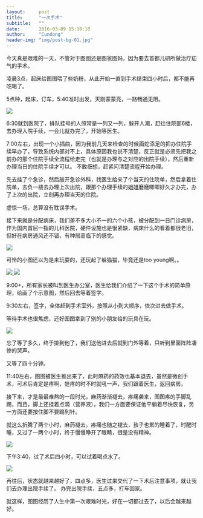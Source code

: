 ```yaml
---
layout:     post
title:      "一次手术"
subtitle:   ""
date:       2016-03-09 15:10:18
author:     "Cundong"
header-img: "img/post-bg-01.jpg"
---
```


<p>
	今天真是艰难的一天，不管对于图图还是图爸图妈，因为要去首都儿研所做治疗疝气的手术。
</p>

<p>
	凌晨3点，起床给图图喂了些奶粉，从此开始一直到手术结束四小时后，都不能再吃喝了。
</p>

<p>
	5点种，起床，订车，5:40准时出发，天刚蒙蒙亮，一路畅通无阻。
</p>

<a href="#">
    <img src="{{ site.baseurl }}/img/map_47.jpg">
</a>

<p>
6:30就到医院了，排队挂号的人照常是一列又一列，躲开人潮，赶往住院部6楼，去办理入院手续，一会儿就办完了，开始等医生。
</p>

<p>
7:00左右，出现一个小插曲，因为我前几天来检查的时候画蛇添足的把办住院手续早办了，导致系统内部对不上，具体原因我也说不清楚，反正就是必须先把我之前办的那个住院手续全流程给走完（也就是办理与之对应的出院手续），然后重新办理当日的住院手续才可以。
不敢细想，赶紧问清楚流程开始办理。

<p>
先去挂了个急诊，然后敲开急诊外科，找医生给来了个当天的住院单，然后拿着住院单，去负一楼去办理上次出院，跟那个办理手续的姐姐磨磨唧唧好久才办完，办了上次的出院，立刻再办理当天的住院。
</p>

虚惊一场，总算没有耽误手术。
</p>

<p>
接下来就是分配病床，我们差不多大小不一的六个小孩，被分配到一日门诊病房，作为国内首屈一指的儿科医院，硬件设施也是很紧缺，病床什么的看着都很老旧，但好在病房通风还不错，有种居高临下的感觉。
</p>

<a href="#">
    <img src="{{ site.baseurl }}/img/map_53.jpg">
</a>

<p>
可怜的小图还以为是来玩耍的，还玩起了躲猫猫，毕竟还是too young啊。。
</p>

<a href="#">
    <img src="{{ site.baseurl }}/img/map_49.jpg">
</a>

<a href="#">
    <img src="{{ site.baseurl }}/img/map_48.jpg">
</a>

<p>
9:00+，所有家长被叫到医生办公室，医生给我们介绍了一下这个手术的简单原理，给画了个示意图，然后回去等着签字。
</p>

<p>
9:30左右，签字，全体赶到手术室外，按照从小到大顺序，依次进去做手术。
</p>

<p>
等待手术也很焦虑，还好图图拿到了别的小朋友给的玩具在玩。
</p>

<a href="#">
    <img src="{{ site.baseurl }}/img/map_50.jpg">
</a>

<p>
忘了等了多久，终于排到他了，我们送他进去后就到门外等着，只听到里面阵阵凄惨的哭声。
</p>

<p>
又等了四十分钟。
</p>

<p>
11:40左右，图图被医生推出来了，此时麻药的药效也基本退去，虽然是微创手术，可术后肯定是疼啊，娃疼的时不时就吼一声，我们跟着医生，返回病房。
</p>

<p>
接下来，才是最最难熬的一段时光，麻药渐渐褪去，疼痛袭来，图图疼的手脚乱踢，而且，脚上还挂着点滴（营养液），我们一方面要保证他平躺着尽快恢复，另一方面还要按住脚不要踢到针。

就这么折腾了两个小时，麻药褪去，疼痛也随之褪去，孩子也累的睡着了，时醒时睡，又过了一两个小时，终于慢慢睁开了眼睛，很是没有精神。
</p>

<a href="#">
    <img src="{{ site.baseurl }}/img/map_52.jpg">
</a>

<p>
下午3:40，过了术后四小时，可以试着喝点水了。
</p>

<a href="#">
    <img src="{{ site.baseurl }}/img/map_54.jpg">
</a>

<p>
再往后，状态就越来越好了，四点多，医生过来交代了一下术后注意事项，就让我们去办理出院手续了。   
办完出院手续，五点多，打车回家。
</p>

<p>
	就这样，图图经历了人生中第一次艰难时光，好在一切都过去了，以后会越来越好。
</p>